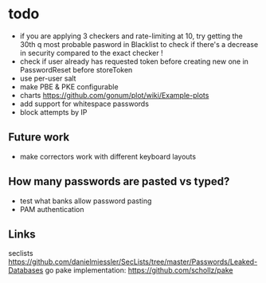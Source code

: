 # todo

* if you are applying 3 checkers and rate-limiting at 10, try getting the 30th q most probable pasword in Blacklist to check if there's a decrease in security compared to the exact checker !
* check if user already has requested token before creating new one in PasswordReset before storeToken
* use per-user salt
* make PBE & PKE configurable
* charts https://github.com/gonum/plot/wiki/Example-plots
* add support for whitespace passwords
* block attempts by IP

## Future work

* make correctors work with different keyboard layouts

## How many passwords are pasted vs typed?

* test what banks allow password pasting
* PAM authentication


## Links
seclists https://github.com/danielmiessler/SecLists/tree/master/Passwords/Leaked-Databases
go pake implementation: https://github.com/schollz/pake
